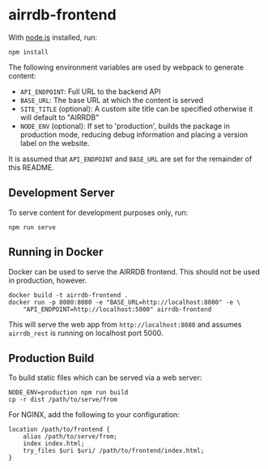 airrdb-frontend
===============
With [node.js](http://nodejs.org) installed, run:

    npm install

The following environment variables are used by webpack to generate content:

* `API_ENDPOINT`: Full URL to the backend API
* `BASE_URL`: The base URL at which the content is served
* `SITE_TITLE` (optional): A custom site title can be specified otherwise it will default to "AIRRDB"
* `NODE_ENV` (optional): If set to 'production', builds the package in
  production mode, reducing debug information and placing a version label on the
  website.

It is assumed that `API_ENDPOINT` and `BASE_URL` are set for the remainder of
this README.

Development Server
------------------
To serve content for development purposes only, run:

    npm run serve

Running in Docker
-----------------
Docker can be used to serve the AIRRDB frontend.  This should not be used in
production, however.

    docker build -t airrdb-frontend .
    docker run -p 8080:8080 -e "BASE_URL=http://localhost:8080" -e \
        "API_ENDPOINT=http://localhost:5000" airrdb-frontend

This will serve the web app from `http://localhost:8080` and assumes
`airrdb_rest` is running on localhost port 5000.

Production Build
----------------
To build static files which can be served via a web server:

    NODE_ENV=production npm run build
    cp -r dist /path/to/serve/from

For NGINX, add the following to your configuration:

    location /path/to/frontend {
        alias /path/to/serve/from;
        index index.html;
        try_files $uri $uri/ /path/to/frontend/index.html;
    }
